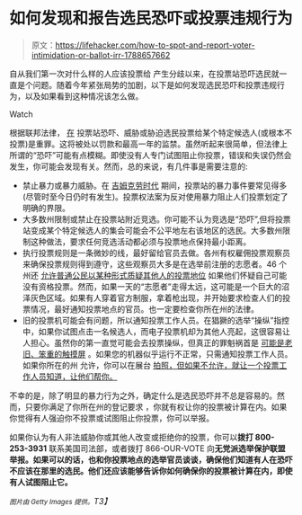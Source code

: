 # 如何发现和报告选民恐吓或投票违规行为

> 原文：<https://lifehacker.com/how-to-spot-and-report-voter-intimidation-or-ballot-irr-1788657662>

自从我们第一次对什么样的人应该投票给 产生分歧以来，在投票站恐吓选民就一直是个问题。随着今年紧张局势的加剧，以下是如何发现选民恐吓和投票违规行为，以及如果看到这种情况该怎么做。

Watch

根据联邦法律， [在](https://www.law.cornell.edu/uscode/text/18/594) 投票站恐吓、威胁或胁迫选民投票给某个特定候选人(或根本不投票)是重罪。这将被处以罚款和最高一年的监禁。虽然听起来很简单，但法律上所谓的“恐吓”可能有点模糊。即使没有人专门试图阻止你投票，错误和失误仍然会发生，你可能会发现有关。然而，总的来说，有几件事是需要注意的:

*   禁止暴力或暴力威胁。在 [吉姆克劳时代](https://en.wikipedia.org/wiki/Jim_Crow_laws) 期间，投票站的暴力事件要常见得多(尽管时至今日仍时有发生)。投票权法案为反对使用暴力阻止人们投票划定了明确的界限。
*   大多数州限制或禁止在投票站附近竞选。你可能不认为竞选是“恐吓”,但将投票站变成某个特定候选人的集会可能会不公平地左右该地区的选民。大多数州限制这种做法，要求任何竞选活动都必须与投票地点保持最小距离。
*   执行投票规则是一条微妙的线，最好留给官员去做。各州有权雇佣投票观察员来确保投票规则得到遵守，这些观察员大多是在选举前注册的志愿者。46 个州还 [允许普通公民以某种形式质疑其他人的投票地位](https://www.propublica.org/article/trumps-call-for-a-flood-of-poll-watchers-could-disrupt-some-voting-places) 如果他们怀疑自己可能没有资格投票。然而，如果一天的“志愿者”走得太远，这可能是一个巨大的沼泽灰色区域。如果有人穿着官方制服，拿着枪出现，并开始要求检查人们的投票情况，最好通知投票地点的官员。也一定要检查你所在州的法律。
*   旧的投票机可能会有问题，所以通知投票工作人员。在猖獗的选举“操纵”指控中，如果你试图点击一名候选人，而电子投票机却为其他人亮起，这很容易让人担心。虽然你的第一直觉可能会去投票操纵，但真正的罪魁祸首是 [可能是老旧、笨重的触摸屏](http://www.npr.org/2016/10/26/499450796/some-machines-are-flipping-votes-but-that-doesnt-mean-theyre-rigged) 。如果您的机器似乎运行不正常，只需通知投票工作人员。如果你所在的州 允许，你可以在展台 [拍照，但如果不允许，就让一个投票工作人员知道，让他们帮你。](http://lifehacker.com/preview/where-you-can-and-cant-take-ballot-selfies-1788660715)

不幸的是，除了明显的暴力行为之外，确定什么是选民恐吓并不总是容易的。然而，只要你满足了你所在州的登记要求 ，你就有权让你的投票被计算在内。如果你觉得有人强迫你不投票或试图阻止你投票，你可以举报。

如果你认为有人非法威胁你或其他人改变或拒绝你的投票，你可以**拨打 800-253-3931** 联系美国司法部，或者拨打 866-OUR-VOTE 向**无党派选举保护联盟举报。如果可以的话，也和你投票地点的选举官员谈谈，确保他们知道有人在恐吓不应该在那里的选民。他们还应该能够告诉你如何确保你的投票被计算在内，即使有人试图阻止它。**

*<small>图片由 Getty Images 提供。</small>T3】*